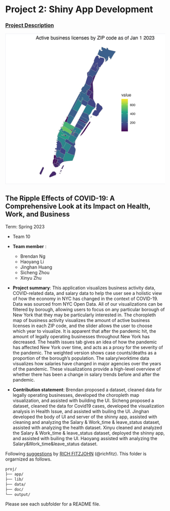 # Project 2: Shiny App Development

### [Project Description](doc/project2_desc.md)

![screenshot](doc/figs/1.jpeg)


## The Ripple Effects of COVID-19: A Comprehensive Look at its Impact on Health, Work, and Business 
Term: Spring 2023

+ Team 10
+ **Team member** : 
	+ Brendan Ng
	+ Haoyang Li
	+ Jinghan Huang
	+ Sicheng Zhou
	+ Xinyu Zhu
	
+ **Project summary**: This application visualizes business activity data, COVID-related data, and salary data to help the user see a holistic view of how the economy in NYC has changed in the context of COVID-19. Data was sourced from NYC Open Data.
All of our visualizations can be filtered by borough, allowing users to focus on any particular borough of New York that they may be particularly interested in.
The choropleth map of business activity visualizes the amount of active business licenses in each ZIP code, and the slider allows the user to choose which year to visualize. It is apparent that after the pandemic hit, the amount of legally operating businesses throughout New York has decreased.
The health issues tab gives an idea of how the pandemic has affected New York over time, and acts as a proxy for the severity of the pandemic. The weighted version shows case counts/deaths as a proportion of the borough’s population.
The salary/worktime data visualizes how salaries have changed in major agencies over the years of the pandemic. These visualizations provide a high-level overview of whether there has been a change in salary trends before and after the pandemic.

+ **Contribution statement**: 
Brendan proposed a dataset, cleaned data for legally operating businesses, developed the choropleth map visualization, and assisted with building the UI.
Sicheng proposed a dataset, cleaned the data for Covid19 cases, developed the visualization analysis in Health Issue, and assisted with builing the UI. 
Jinghan developed the body of UI and server of the shinny app, assisted with cleaning and analyzing the Salary & Work_time & leave_status dataset, assisted with analyzing the health dataset.
Xinyu cleaned and analyzed the Salary & Work_time & leave_status dataset, deployed the shinny app, and assisted with builing the UI.
Haoyang assisted with analyzing the Salary&Work_time&leave_status dataset.

Following [suggestions](http://nicercode.github.io/blog/2013-04-05-projects/) by [RICH FITZJOHN](http://nicercode.github.io/about/#Team) (@richfitz). This folder is orgarnized as follows.

```
proj/
├── app/
├── lib/
├── data/
├── doc/
└── output/
```

Please see each subfolder for a README file.

